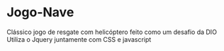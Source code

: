 # Jogo-Nave
Clássico jogo de resgate com helicóptero feito como um desafio da DIO
Utiliza o Jquery juntamente com CSS e javascript 
